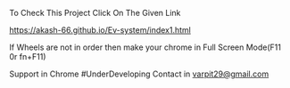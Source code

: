 To Check This Project Click On The Given Link

https://akash-66.github.io/Ev-system/index1.html

If Wheels are not in order then make your chrome in Full Screen Mode(F11 0r fn+F11)

Support in 
Chrome
#UnderDeveloping
Contact in varpit29@gmail.com
